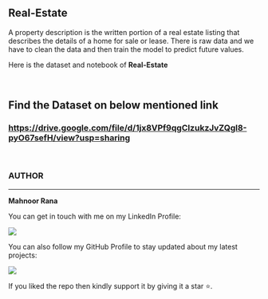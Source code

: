 ## Real-Estate

A property description is the written portion of a real estate listing that describes the details of a home for sale or lease.
There is raw data and we have to clean the data and then train the model to predict future values.

Here is the dataset and notebook of <strong>Real-Estate </strong>

<br>

## Find the Dataset on below mentioned link

### https://drive.google.com/file/d/1jx8VPf9qgCIzukzJvZQgl8-pyO67sefH/view?usp=sharing

<br>











### AUTHOR
<hr>
<strong>Mahnoor Rana</strong>


You can get in touch with me on my LinkedIn Profile:



<a href = "https://www.linkedin.com/in/mahnoor-rana"><img src="https://img.icons8.com/fluent/48/000000/linkedin.png"/></a>







You can also follow my GitHub Profile to stay updated about my latest projects:


<a href = "https://github.com/Mahnoor-Rana"><img src="https://img.icons8.com/fluent/48/000000/github.png"/></a>


If you liked the repo then kindly support it by giving it a star ⭐.

